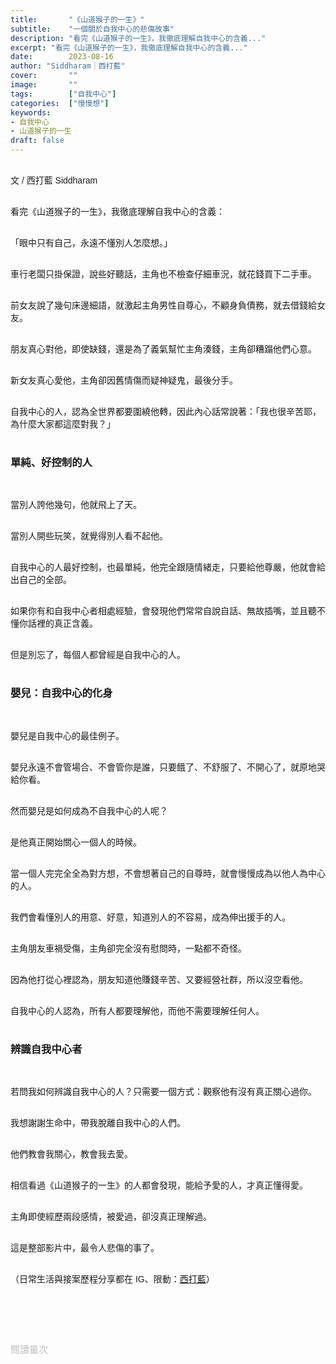 ```yaml
---
title:       "《山道猴子的一生》"
subtitle:    "一個關於自我中心的悲傷故事"
description: "看完《山道猴子的一生》，我徹底理解自我中心的含義..."
excerpt: "看完《山道猴子的一生》，我徹底理解自我中心的含義..."
date:        2023-08-16
author: "Siddharam｜西打藍"
cover:       ""
image:       ""
tags:        ["自我中心"]
categories:  ["慢慢想"]
keywords:
- 自我中心
- 山道猴子的一生
draft: false
---
```


<article style="font-family: 'Noto Sans TC', '微軟正黑體', sans-serif; font-weight: 300;">

<br>文 / 西打藍 Siddharam<br><br>

看完《山道猴子的一生》，我徹底理解自我中心的含義：<br><br>

「眼中只有自己，永遠不懂別人怎麼想。」<br><br>

車行老闆只掛保證，說些好聽話，主角也不檢查仔細車況，就花錢買下二手車。<br><br>

前女友說了幾句床邊細語，就激起主角男性自尊心，不顧身負債務，就去借錢給女友。<br><br>

朋友真心對他，即使缺錢，還是為了義氣幫忙主角湊錢，主角卻糟蹋他們心意。<br><br>

新女友真心愛他，主角卻因舊情傷而疑神疑鬼，最後分手。<br><br>

自我中心的人，認為全世界都要圍繞他轉，因此內心話常說著：「我也很辛苦耶，為什麼大家都這麼對我？」<br><br>

<h3 class="article-h1-color">單純、好控制的人</h3><br>

當別人誇他幾句，他就飛上了天。<br><br>

當別人開些玩笑，就覺得別人看不起他。<br><br>

自我中心的人最好控制，也最單純，他完全跟隨情緒走，只要給他尊嚴，他就會給出自己的全部。<br><br>

如果你有和自我中心者相處經驗，會發現他們常常自說自話、無故插嘴，並且聽不懂你話裡的真正含義。<br><br>

但是別忘了，每個人都曾經是自我中心的人。<br><br>

<h3 class="article-h1-color">嬰兒：自我中心的化身</h3><br>

嬰兒是自我中心的最佳例子。<br><br>

嬰兒永遠不會管場合、不會管你是誰，只要餓了、不舒服了、不開心了，就原地哭給你看。<br><br>

然而嬰兒是如何成為不自我中心的人呢？<br><br>

是他真正開始關心一個人的時候。<br><br>

當一個人完完全全為對方想，不會想著自己的自尊時，就會慢慢成為以他人為中心的人。<br><br>

我們會看懂別人的用意、好意，知道別人的不容易，成為伸出援手的人。<br><br>

主角朋友車禍受傷，主角卻完全沒有慰問時，一點都不奇怪。<br><br>

因為他打從心裡認為，朋友知道他賺錢辛苦、又要經營社群，所以沒空看他。<br><br>

自我中心的人認為，所有人都要理解他，而他不需要理解任何人。<br><br>

<h3 class="article-h1-color">辨識自我中心者</h3><br>

若問我如何辨識自我中心的人？只需要一個方式：觀察他有沒有真正關心過你。<br><br>

我想謝謝生命中，帶我脫離自我中心的人們。<br><br>

他們教會我關心，教會我去愛。<br><br>

相信看過《山道猴子的一生》的人都會發現，能給予愛的人，才真正懂得愛。<br><br>

主角即使經歷兩段感情，被愛過，卻沒真正理解過。<br><br>

這是整部影片中，最令人悲傷的事了。<br><br>


（日常生活與接案歷程分享都在 IG、限動：<a href="https://www.instagram.com/sidd.blue/" target="_blank">西打藍</a>）<br><br>

<!-- <h3 class="article-h1-color"></h3><br> -->

<br><br><br>

</article>

<div style="color: #bfbfbf; font-size: 15px;" id="busuanzi_container_page_pv">
  閱讀量<span id="busuanzi_value_page_pv"></span>次
</div>

<script src="../../js/post.js"></script>
